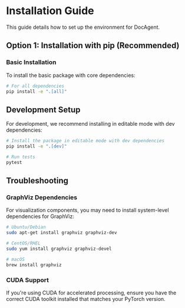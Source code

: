 # Installation Guide

This guide details how to set up the environment for DocAgent.

## Option 1: Installation with pip (Recommended)

### Basic Installation
To install the basic package with core dependencies:

```bash
# For all dependencies
pip install -e ".[all]"
```



## Development Setup

For development, we recommend installing in editable mode with dev dependencies:

```bash
# Install the package in editable mode with dev dependencies
pip install -e ".[dev]"

# Run tests
pytest
```

## Troubleshooting

### GraphViz Dependencies

For visualization components, you may need to install system-level dependencies for GraphViz:

```bash
# Ubuntu/Debian
sudo apt-get install graphviz graphviz-dev

# CentOS/RHEL
sudo yum install graphviz graphviz-devel

# macOS
brew install graphviz
```

### CUDA Support

If you're using CUDA for accelerated processing, ensure you have the correct CUDA toolkit installed that matches your PyTorch version. 